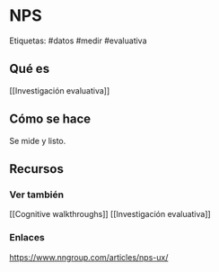 # NPS
Etiquetas: #datos #medir #evaluativa 

## Qué es
[[Investigación evaluativa]]

## Cómo se hace
Se mide y listo.

## Recursos
### Ver también
[[Cognitive walkthroughs]]
[[Investigación evaluativa]]

### Enlaces
https://www.nngroup.com/articles/nps-ux/